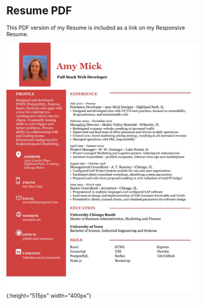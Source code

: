 # Resume PDF

This PDF version of my Resume is included as a link on my Responsive Resume.

![Resume PDF](https://github.com/amym321/Resume-PDF/blob/master/ResumePDF.jpg){:height="515px" width="400px"} 
